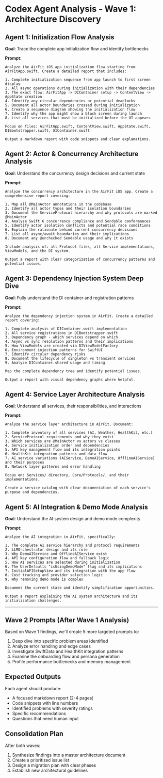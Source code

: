 # Codex Agent Analysis - Wave 1: Architecture Discovery

## Agent 1: Initialization Flow Analysis
**Goal**: Trace the complete app initialization flow and identify bottlenecks

**Prompt**:
```
Analyze the AirFit iOS app initialization flow starting from AirFitApp.swift. Create a detailed report that includes:

1. Complete initialization sequence from app launch to first screen display
2. All async operations during initialization with their dependencies
3. The exact flow: AirFitApp -> DIContainer setup -> ContentView -> AppState creation
4. Identify any circular dependencies or potential deadlocks
5. Document all actor boundaries crossed during initialization
6. Create a sequence diagram showing the initialization flow
7. Identify why the app might show a black screen during launch
8. List all services that must be initialized before the UI appears

Focus on files: AirFitApp.swift, ContentView.swift, AppState.swift, DIBootstrapper.swift, DIContainer.swift

Output a markdown report with code snippets and clear explanations.
```

## Agent 2: Actor & Concurrency Architecture Analysis
**Goal**: Understand the concurrency design decisions and current state

**Prompt**:
```
Analyze the concurrency architecture in the AirFit iOS app. Create a comprehensive report covering:

1. Map all @MainActor annotations in the codebase
2. Identify all actor types and their isolation boundaries
3. Document the ServiceProtocol hierarchy and why protocols are marked @MainActor
4. Analyze Swift 6 concurrency compliance and Sendable conformances
5. Identify actor isolation conflicts and potential race conditions
6. Explain the rationale behind current concurrency decisions
7. List all async/await boundaries and their implications
8. Document any @unchecked Sendable usage and why it exists

Include analysis of: all Protocol files, all Service implementations, ViewModels, and the DI system.

Output a report with clear categorization of concurrency patterns and potential issues.
```

## Agent 3: Dependency Injection System Deep Dive
**Goal**: Fully understand the DI container and registration patterns

**Prompt**:
```
Analyze the dependency injection system in AirFit. Create a detailed report covering:

1. Complete analysis of DIContainer.swift implementation
2. All service registrations in DIBootstrapper.swift
3. Dependency graph - which services depend on which
4. Async vs sync resolution patterns and their implications
5. How ViewModels are created via DIViewModelFactory
6. Environment injection patterns for SwiftUI
7. Identify circular dependency risks
8. Document the lifecycle of singleton vs transient services
9. Analyze DIContainer.shared usage and timing

Map the complete dependency tree and identify potential issues.

Output a report with visual dependency graphs where helpful.
```

## Agent 4: Service Layer Architecture Analysis
**Goal**: Understand all services, their responsibilities, and interactions

**Prompt**:
```
Analyze the service layer architecture in AirFit. Document:

1. Complete inventory of all services (AI, Weather, HealthKit, etc.)
2. ServiceProtocol requirements and why they exist
3. Which services are @MainActor vs actors vs classes
4. Service initialization order and dependencies
5. API key management flow and its integration points
6. HealthKit integration patterns and data flow
7. AI service variations (AIService, DemoAIService, OfflineAIService) and their purposes
8. Network layer patterns and error handling

Focus on: Services/ directory, Core/Protocols/, and their implementations.

Create a service catalog with clear documentation of each service's purpose and dependencies.
```

## Agent 5: AI Integration & Demo Mode Analysis
**Goal**: Understand the AI system design and demo mode complexity

**Prompt**:
```
Analyze the AI integration in AirFit, specifically:

1. The complete AI service hierarchy and protocol requirements
2. LLMOrchestrator design and its role
3. Why DemoAIService and OfflineAIService exist
4. API key configuration flow and fallback logic
5. How AI services are selected during initialization
6. The UserDefaults "isUsingDemoMode" flag and its implications
7. InitialAPISetupView and its integration with the app flow
8. Cost tracking and provider selection logic
9. Why removing demo mode is complex

Document the current state and identify simplification opportunities.

Output a report explaining the AI system architecture and its initialization challenges.
```

---

## Wave 2 Prompts (After Wave 1 Analysis)

Based on Wave 1 findings, we'll create 5 more targeted prompts to:
1. Deep dive into specific problem areas identified
2. Analyze error handling and edge cases
3. Investigate SwiftData and HealthKit integration patterns
4. Examine the onboarding flow and persona generation
5. Profile performance bottlenecks and memory management

## Expected Outputs

Each agent should produce:
- A focused markdown report (2-4 pages)
- Code snippets with line numbers
- Identified problems with severity ratings
- Specific recommendations
- Questions that need human input

## Consolidation Plan

After both waves:
1. Synthesize findings into a master architecture document
2. Create a prioritized issue list
3. Design a migration plan with clear phases
4. Establish new architectural guidelines